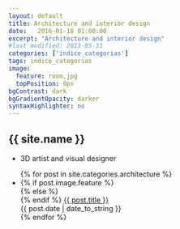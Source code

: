 ```yaml
---
layout: default
title: Architecture and interior design
date:   2016-01-18 01:00:00
excerpt: "Architecture and interior design"
#last modified: 2013-05-31
categories: ['indice_categorias']
tags: indice_categorias
image:
  feature: room.jpg
  topPosition: 0px
bgContrast: dark
bgGradientOpacity: darker
syntaxHighlighter: no
---
```



<section class="section--first section--frontpage">
  <div class="section-title">
    <div class="container">
      <h1>
        {{ site.name }}
      </h1>
      <div class="postMeta-wrapper postMeta-wrapper--frontpage">
        <ul class="postMeta">
          <li class="postMeta-tagline">
            3D artist and visual designer
          </li>
        </ul>
      </div>
    </div>
  </div>
</section>
<section class="section--postsWrapper">
  <div class="container">
    <div class="blockGroup">
      <ul class="blockGroup-list">
        {% for post in site.categories.architecture %}
          <li class="block-medium">
            <div class="postArticle-wrapper">
              <article class="postArticle postArticle--short">
                {% if post.image.feature %}
                  <a href="{{ post.url }}">
                    <div class="postArticle-image desaturate" style="background-image:url('{{ post.image.feature | prepend: site.baseurl_featured_img }}')">
                    </div>
                  </a>
                {% else %}
                <a href="{{ post.url }}">
                  <div class="postArticle-image" style="background-image:url('{{site.baseurl}}assets/images/logo-black.svg')">
                  </div>
                </a>
                {% endif %}
                <a class="postArticle-title" href="{{ post.url }}">{{ post.title }}</a>
              </article>
              <div class="block-postMeta">{{ post.date | date_to_string }}</div>
            </div>
          </li>
        {% endfor %}
      </ul>
    </div>
  </div>
</section>
